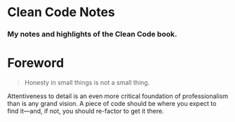 # Clean Code Notes
### My notes and highlights of the Clean Code book.

# Foreword

> Honesty in small things is not a small thing.

 Attentiveness to detail is an even more critical foundation of professionalism than is any grand vision.
 A piece of code should be where you expect to find it—and, if not, you should re-factor to get it there.
